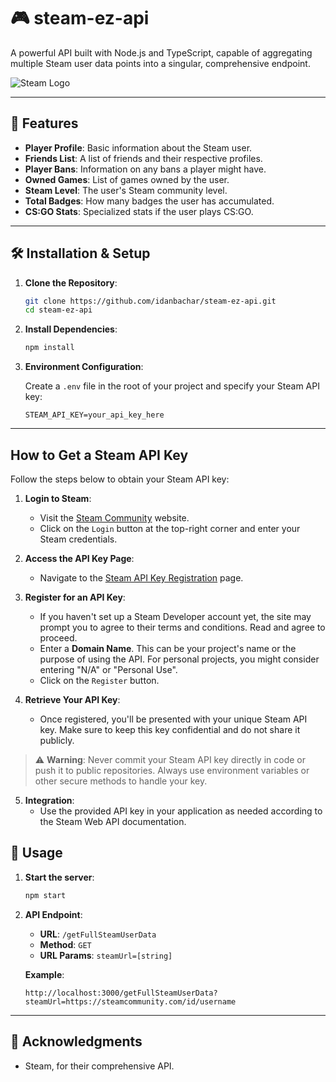 # 🎮 steam-ez-api

A powerful API built with Node.js and TypeScript, capable of aggregating multiple Steam user data points into a singular, comprehensive endpoint.

![Steam Logo](https://store.cloudflare.steamstatic.com/public/shared/images/header/logo_steam.svg?t=962016)

---

## 🚀 Features

- **Player Profile**: Basic information about the Steam user.
- **Friends List**: A list of friends and their respective profiles.
- **Player Bans**: Information on any bans a player might have.
- **Owned Games**: List of games owned by the user.
- **Steam Level**: The user's Steam community level.
- **Total Badges**: How many badges the user has accumulated.
- **CS:GO Stats**: Specialized stats if the user plays CS:GO.

---

## 🛠 Installation & Setup

1. **Clone the Repository**:

   ```bash
   git clone https://github.com/idanbachar/steam-ez-api.git
   cd steam-ez-api
   ```

2. **Install Dependencies**:

   ```bash
   npm install
   ```

3. **Environment Configuration**:

   Create a `.env` file in the root of your project and specify your Steam API key:

   ```env
   STEAM_API_KEY=your_api_key_here
   ```

---

## How to Get a Steam API Key

Follow the steps below to obtain your Steam API key:

1. **Login to Steam**:

   - Visit the [Steam Community](https://steamcommunity.com/) website.
   - Click on the `Login` button at the top-right corner and enter your Steam credentials.

2. **Access the API Key Page**:

   - Navigate to the [Steam API Key Registration](https://steamcommunity.com/dev/apikey) page.

3. **Register for an API Key**:

   - If you haven't set up a Steam Developer account yet, the site may prompt you to agree to their terms and conditions. Read and agree to proceed.
   - Enter a **Domain Name**. This can be your project's name or the purpose of using the API. For personal projects, you might consider entering "N/A" or "Personal Use".
   - Click on the `Register` button.

4. **Retrieve Your API Key**:
   - Once registered, you'll be presented with your unique Steam API key. Make sure to keep this key confidential and do not share it publicly.

> ⚠️ **Warning**: Never commit your Steam API key directly in code or push it to public repositories. Always use environment variables or other secure methods to handle your key.

5. **Integration**:
   - Use the provided API key in your application as needed according to the Steam Web API documentation.

## 🚀 Usage

1. **Start the server**:

   ```bash
   npm start
   ```

2. **API Endpoint**:

   - **URL**: `/getFullSteamUserData`
   - **Method**: `GET`
   - **URL Params**: `steamUrl=[string]`

   **Example**:

   ```
   http://localhost:3000/getFullSteamUserData?steamUrl=https://steamcommunity.com/id/username
   ```

---

## 🙏 Acknowledgments

- Steam, for their comprehensive API.
